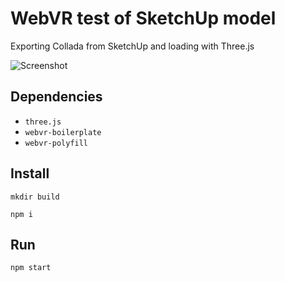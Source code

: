 # WebVR test of SketchUp model

Exporting Collada from SketchUp and loading with Three.js

![Screenshot](https://www.dropbox.com/s/jip13pbha0hr23f/Screenshot%202017-05-05%2015.22.32.png?dl=0)


## Dependencies
* `three.js`
* `webvr-boilerplate`
* `webvr-polyfill`

## Install

`mkdir build`

`npm i`

## Run

`npm start`
